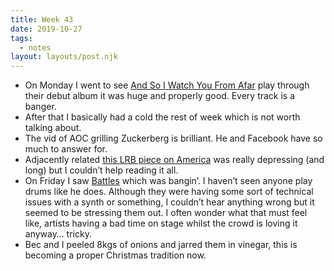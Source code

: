 ```yaml
---
title: Week 43
date: 2019-10-27
tags:
  - notes
layout: layouts/post.njk
---
```


- On Monday I went to see [And So I Watch You From Afar](https://www.asiwyfa.com) play through their debut album it was huge and properly good. Every track is a banger.
- After that I basically had a cold the rest of week which is not worth talking about.
- The vid of AOC grilling Zuckerberg is brilliant. He and Facebook have so much to answer for.
- Adjacently related [this LRB piece on America](https://www.lrb.co.uk/v41/n18/eliot-weinberger/one-summer-in-america) was really depressing (and long) but I couldn’t help reading it all.
- On Friday I saw [Battles](https://www.bttls.com/) which was bangin’. I haven’t seen anyone play drums like he does. Although they were having some sort of technical issues with a synth or something, I couldn’t hear anything wrong but it seemed to be stressing them out. I often wonder what that must feel like, artists having a bad time on stage whilst the crowd is loving it anyway… tricky.
- Bec and I peeled 8kgs of onions and jarred them in vinegar, this is becoming a proper Christmas tradition now.
